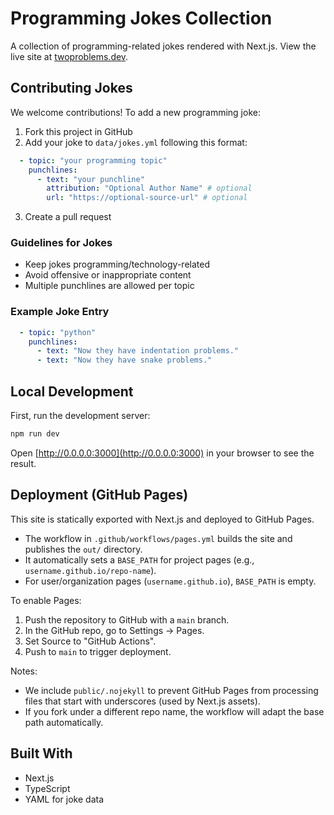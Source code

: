 
# Programming Jokes Collection

A collection of programming-related jokes rendered with Next.js. View the live site at [twoproblems.dev](https://twoproblems.dev).

## Contributing Jokes

We welcome contributions! To add a new programming joke:

1. Fork this project in GitHub
2. Add your joke to `data/jokes.yml` following this format:
```yaml
  - topic: "your programming topic"
    punchlines:
      - text: "your punchline"
        attribution: "Optional Author Name" # optional
        url: "https://optional-source-url" # optional
```
3. Create a pull request

### Guidelines for Jokes

- Keep jokes programming/technology-related
- Avoid offensive or inappropriate content
- Multiple punchlines are allowed per topic

### Example Joke Entry
```yaml
  - topic: "python"
    punchlines:
      - text: "Now they have indentation problems."
      - text: "Now they have snake problems."
```

## Local Development

First, run the development server:

```bash
npm run dev
```

Open [http://0.0.0.0:3000](http://0.0.0.0:3000) in your browser to see the result.

## Deployment (GitHub Pages)

This site is statically exported with Next.js and deployed to GitHub Pages.

- The workflow in `.github/workflows/pages.yml` builds the site and publishes the `out/` directory.
- It automatically sets a `BASE_PATH` for project pages (e.g., `username.github.io/repo-name`).
- For user/organization pages (`username.github.io`), `BASE_PATH` is empty.

To enable Pages:

1. Push the repository to GitHub with a `main` branch.
2. In the GitHub repo, go to Settings → Pages.
3. Set Source to "GitHub Actions".
4. Push to `main` to trigger deployment.

Notes:

- We include `public/.nojekyll` to prevent GitHub Pages from processing files that start with underscores (used by Next.js assets).
- If you fork under a different repo name, the workflow will adapt the base path automatically.

## Built With

- Next.js
- TypeScript
- YAML for joke data
